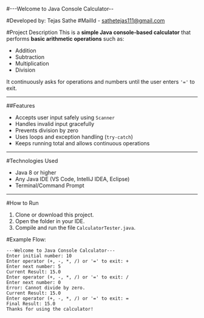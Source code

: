 #---Welcome to Java Console Calculator--

#Developed by: Tejas Sathe
#MailId - sathetejas111@gmail.com 

#Project Description
This is a **simple Java console-based calculator** that performs **basic arithmetic operations** such as:
- Addition
- Subtraction
- Multiplication
- Division

It continuously asks for operations and numbers until the user enters `'='` to exit.

---

##Features
- Accepts user input safely using `Scanner`  
- Handles invalid input gracefully  
- Prevents division by zero  
- Uses loops and exception handling (`try-catch`)  
- Keeps running total and allows continuous operations

---

#Technologies Used
- Java 8 or higher
- Any Java IDE (VS Code, IntelliJ IDEA, Eclipse)
- Terminal/Command Prompt

---

#How to Run

1. Clone or download this project.
2. Open the folder in your IDE.
3. Compile and run the file `CalculatorTester.java`.

#Example Flow:

```text
---Welcome to Java Console Calculator---
Enter initial number: 10
Enter operator (+, -, *, /) or '=' to exit: +
Enter next number: 5
Current Result: 15.0
Enter operator (+, -, *, /) or '=' to exit: /
Enter next number: 0
Error: Cannot divide by zero.
Current Result: 15.0
Enter operator (+, -, *, /) or '=' to exit: =
Final Result: 15.0
Thanks for using the calculator!
